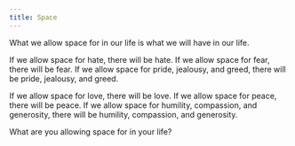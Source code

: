 ```yaml
---
title: Space
---
```


What we allow space for in our life is what we will have in our life.

If we allow space for hate, there will be hate. If we allow space for fear, there will be fear. If we allow space for pride, jealousy, and greed, there will be pride, jealousy, and greed.

If we allow space for love, there will be love. If we allow space for peace, there will be peace. If we allow space for humility, compassion, and generosity, there will be humility, compassion, and generosity.

What are you allowing space for in your life?
